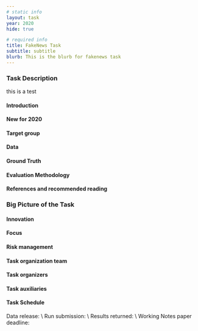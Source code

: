 ```yaml
---
# static info
layout: task
year: 2020
hide: true

# required info
title: FakeNews Task
subtitle: subtitle
blurb: This is the blurb for fakenews task
---
```


<!-- # suggested structure below-->

### Task Description

this is a test

#### Introduction


#### New for 2020


#### Target group


#### Data


#### Ground Truth


#### Evaluation Methodology


#### References and recommended reading


### Big Picture of the Task

#### Innovation


#### Focus


#### Risk management


#### Task organization team


#### Task organizers


#### Task auxiliaries


#### Task Schedule
Data release: \\
Run submission: \\
Results returned: \\
Working Notes paper deadline:
